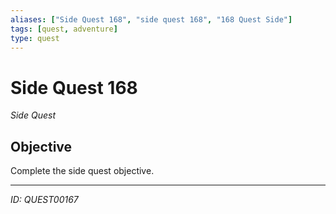 ```yaml
---
aliases: ["Side Quest 168", "side quest 168", "168 Quest Side"]
tags: [quest, adventure]
type: quest
---
```


# Side Quest 168

*Side Quest*

## Objective
Complete the side quest objective.

---
*ID: QUEST00167*